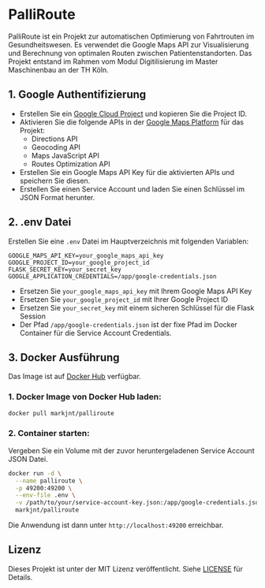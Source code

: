 # PalliRoute

PalliRoute ist ein Projekt zur automatischen Optimierung von Fahrtrouten im Gesundheitswesen. Es verwendet die Google Maps API zur Visualisierung und Berechnung von optimalen Routen zwischen Patientenstandorten. Das Projekt entstand im Rahmen vom Modul Digitilisierung im Master Maschinenbau an der TH Köln.

## 1. Google Authentifizierung

- Erstellen Sie ein [Google Cloud Project](https://console.cloud.google.com/) und kopieren Sie die Project ID.
- Aktivieren Sie die folgende APIs in der [Google Maps Platform](https://console.cloud.google.com/google/maps-apis) für das Projekt:
  - Directions API
  - Geocoding API
  - Maps JavaScript API
  - Routes Optimization API
- Erstellen Sie ein Google Maps API Key für die aktivierten APIs und speichern Sie diesen.
- Erstellen Sie einen Service Account und laden Sie einen Schlüssel im JSON Format herunter.

## 2. .env Datei

Erstellen Sie eine `.env` Datei im Hauptverzeichnis mit folgenden Variablen:
```env
GOOGLE_MAPS_API_KEY=your_google_maps_api_key
GOOGLE_PROJECT_ID=your_google_project_id
FLASK_SECRET_KEY=your_secret_key
GOOGLE_APPLICATION_CREDENTIALS=/app/google-credentials.json
```

- Ersetzen Sie `your_google_maps_api_key` mit Ihrem Google Maps API Key
- Ersetzen Sie `your_google_project_id` mit Ihrer Google Project ID
- Ersetzen Sie `your_secret_key` mit einem sicheren Schlüssel für die Flask Session
- Der Pfad `/app/google-credentials.json` ist der fixe Pfad im Docker Container für die Service Account Credentials.

## 3. Docker Ausführung

Das Image ist auf [Docker Hub](https://hub.docker.com/r/markjnt/palliroute) verfügbar.

### 1. Docker Image von Docker Hub laden:
```bash
docker pull markjnt/palliroute
```

### 2. Container starten:

Vergeben Sie ein Volume mit der zuvor heruntergeladenen Service Account JSON Datei.
```bash
docker run -d \
  --name palliroute \
  -p 49200:49200 \
  --env-file .env \
  -v /path/to/your/service-account-key.json:/app/google-credentials.json \
  markjnt/palliroute
```

Die Anwendung ist dann unter `http://localhost:49200` erreichbar.

## Lizenz

Dieses Projekt ist unter der MIT Lizenz veröffentlicht. Siehe [LICENSE](LICENSE) für Details.